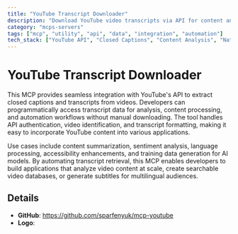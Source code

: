 ```yaml
---
title: "YouTube Transcript Downloader"
description: "Download YouTube video transcripts via API for content analysis and processing workflows."
category: "mcps-servers"
tags: ["mcp", "utility", "api", "data", "integration", "automation"]
tech_stack: ["YouTube API", "Closed Captions", "Content Analysis", "Natural Language Processing", "Video Processing"]
---
```


# YouTube Transcript Downloader

This MCP provides seamless integration with YouTube's API to extract closed captions and transcripts from videos. Developers can programmatically access transcript data for analysis, content processing, and automation workflows without manual downloading. The tool handles API authentication, video identification, and transcript formatting, making it easy to incorporate YouTube content into various applications.

Use cases include content summarization, sentiment analysis, language processing, accessibility enhancements, and training data generation for AI models. By automating transcript retrieval, this MCP enables developers to build applications that analyze video content at scale, create searchable video databases, or generate subtitles for multilingual audiences.

## Details

- **GitHub**: https://github.com/sparfenyuk/mcp-youtube
- **Logo**: 
